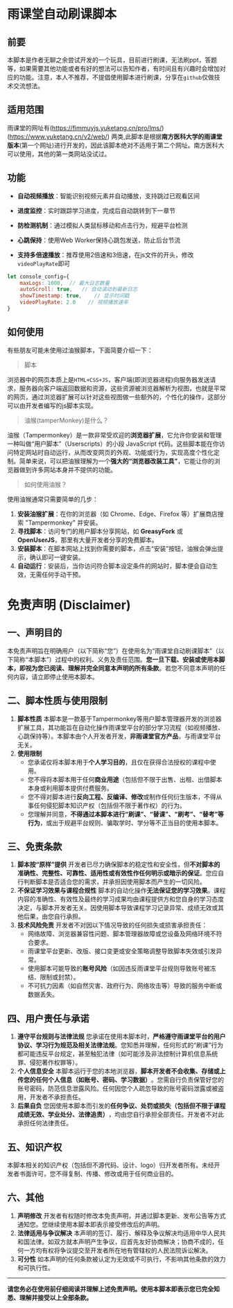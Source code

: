 # 雨课堂自动刷课脚本

## 前要

本脚本是作者无聊之余尝试开发的一个玩具，目前进行刷课，无法刷ppt，答题等，如果需要其他功能或者有好的想法可以告知作者，有时间且有兴趣时会增加对应的功能。注意，本人不推荐，不提倡使用脚本进行刷课，分享在`github`仅做技术交流想法。

## 适用范围

雨课堂的网址有(https://fimmuyjs.yuketang.cn/pro/lms/)(https://www.yuketang.cn/v2/web/)
两类,此脚本是根据**南方医科大学的雨课堂版本**(第一个网址)进行开发的，因此该脚本绝对不适用于第二个网址。南方医科大可以使用，其他的第一类网站没试过。

## 功能

- **自动视频播放**：智能识别视频元素并自动播放，支持跳过已观看区间
- **进度监控**：实时跟踪学习进度，完成后自动跳转到下一章节
- **防检测机制**：通过模拟人类鼠标移动和点击行为，规避平台检测
- **心跳保持**：使用Web Worker保持心跳包发送，防止后台节流

- **支持多倍速播放**：推荐使用2倍速和3倍速，在js文件的开头，修改`videoPlayRate`即可

```js
let console_config={
    maxLogs: 1000,  // 最大日志数量
    autoScroll: true,   // 自动滚动到最新日志
    showTimestamp: true,    // 显示时间戳
    videoPlayRate: 2.0    // 视频播放速率
}
```

## 如何使用

有些朋友可能未使用过油猴脚本，下面简要介绍一下：

> 脚本

浏览器中的网页本质上是`HTML+CSS+JS`，客户端(即浏览器进程)向服务器发送请求，服务器向客户端返回数据和资源，这些资源被浏览器解析为视图，也就是平常的网页，通过浏览器扩展可以针对这些视图做一些额外的，个性化的操作，这部分可以由开发者编写的js脚本实现。

> 油猴(tamperMonkey)是什么？

油猴（Tampermonkey）是一款非常受欢迎的**浏览器扩展**，它允许你安装和管理一种叫做“用户脚本”（Userscripts）的小段 JavaScript 代码。这些脚本能在你访问特定网站时自动运行，从而改变网页的外观、功能或行为，实现高度个性化定制。简单来说，可以把油猴理解为一个**强大的“浏览器改装工具”**，它能让你的浏览器做到许多网站本身并不提供的功能。

> 如何使用油猴？

使用油猴通常只需要简单的几步：

1. **安装油猴扩展**：在你的浏览器（如 Chrome、Edge、Firefox 等）扩展商店搜索 "Tampermonkey" 并安装。
2. **寻找脚本**：访问专门的用户脚本分享网站，如 **GreasyFork** 或 **OpenUserJS**，那里有大量开发者分享的免费脚本。
3. **安装脚本**：在脚本网站上找到你需要的脚本，点击“安装”按钮，油猴会弹出提示，确认即可一键安装。
4. **自动运行**：安装后，当你访问符合脚本设定条件的网站时，脚本便会自动生效，无需任何手动干预。

# 免责声明 (Disclaimer)

## 一、声明目的

本免责声明旨在明确用户（以下简称“您”）在使用名为“雨课堂自动刷课脚本”（以下简称“本脚本”）过程中的权利、义务及责任范围。**您一旦下载、安装或使用本脚本，即视为您已阅读、理解并完全同意本声明的所有条款**。若您不同意本声明的任何内容，请立即停止使用本脚本。

## 二、脚本性质与使用限制

1. **脚本性质**
   本脚本是一款基于Tampermonkey等用户脚本管理器开发的浏览器扩展工具，其功能旨在自动化操作雨课堂平台的部分学习流程（如视频播放、心跳保持等）。本脚本由个人开发者开发，​**​非雨课堂官方产品​**​，与雨课堂平台无关。
2. **使用限制**
   - 您承诺仅将本脚本用于**个人学习目的**，且仅在获得合法授权的课程中使用。
   - 您不得将本脚本用于任何**商业用途**（包括但不限于出售、出租、出借脚本本身或利用脚本提供付费服务。
   - 您不得对脚本进行**反向工程、反编译、修改**或制作任何衍生版本，不得从事任何侵犯脚本知识产权（包括但不限于著作权）的行为。
   - 您理解并同意，**不得通过本脚本进行“刷课”、“替课”、“刷考”、“替考”等行为**，或出于规避平台规则、骗取学时、学分等不正当目的使用本脚本。

## 三、免责条款

1. **脚本按“原样”提供**
   开发者已尽力确保脚本的稳定性和安全性，但​**​不对脚本的准确性、完整性、可靠性、适用性或有效性作任何明示或暗示的保证​**​。您应自行判断脚本是否适合您的需求，并承担因使用脚本而产生的一切风险。
2. **不保证学习效果与课程合规性**
   脚本的自动化操作​**​无法保证您的学习效果​**​。课程内容的准确性、有效性及最终的学习成果均由课程提供方和您自身的学习态度决定，与脚本开发者无关。因使用脚本导致课程学习记录异常、成绩无效或其他后果，由您自行承担。
3. **技术风险免责**
   开发者不对因以下情况导致的任何损失或损害承担责任：
   - 网络故障、浏览器兼容性问题、脚本管理器故障或您设备及网络环境不符合要求。
   - 雨课堂平台更新、改版、接口变更或安全策略调整导致脚本失效或引发异常。
   - 使用脚本可能导致的**账号风险**（如因违反雨课堂平台规则导致账号被冻结、限制或封禁）。
   - 不可抗力因素（如自然灾害、政府行为、网络攻击等）导致的服务中断或数据丢失。

## 四、用户责任与承诺

1. **遵守平台规则与法律法规**
   您承诺在使用本脚本时，​**​严格遵守雨课堂平台的用户协议、学习行为规范及相关法律法规​**​。您知悉并理解，任何形式的“刷课”行为都可能违反平台规定，甚至触犯法律（如可能涉及非法控制计算机信息系统罪、侵犯著作权罪等）。
2. **个人信息安全**
   本脚本运行于您的本地浏览器，​**​脚本开发者不会收集、存储或上传您的任何个人信息（如账号、密码、学习数据）​**​。您需自行负责保管好您的账号密码，防范信息泄露风险。任何因您个人疏忽导致的账号密码泄露或被盗用，开发者不承担责任。
3. **后果自负**
   您因使用本脚本而引发的​**​任何争议、处罚或损失（包括但不限于课程成绩无效、学业处分、法律追责）​**​，均由您自行承担全部责任。开发者不对此承担任何法律责任。

## 五、知识产权

本脚本相关的知识产权（包括但不源代码、设计、logo）归开发者所有。未经开发者书面许可，您不得复制、传播、修改或用于任何商业目的。

## 六、其他

1. **声明修改**
   开发者有权随时修改本免责声明，并通过脚本更新、发布公告等方式通知您。您继续使用本脚本即表示接受修改后的声明。
2. **法律适用与争议解决**
   本声明的签订、履行、解释及争议解决均适用中华人民共和国法律。如双方就本声明产生争议，应首先友好协商解决；协商不成的，任何一方均有权将争议提交至开发者所在地有管辖权的人民法院诉讼解决。
3. **可分性**
   如本声明的任何条款被认定为无效或不可执行，不影响其他条款的效力和可执行性。

------

**请您务必在使用前仔细阅读并理解上述免责声明。使用本脚本即表示您已完全知悉、理解并接受以上全部条款。**
